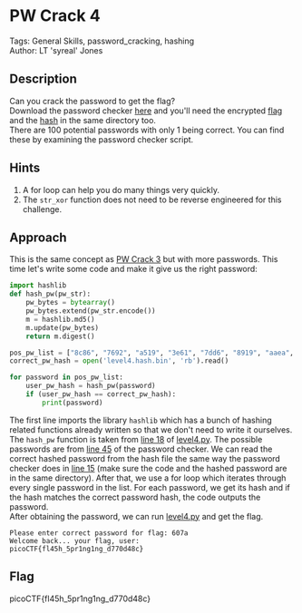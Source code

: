 # PW Crack 4
Tags: General Skills, password_cracking, hashing  
Author: LT 'syreal' Jones
## Description
Can you crack the password to get the flag?  
Download the password checker [here](./level4.py) and you'll need the encrypted [flag](./level4.flag.txt.enc) and the [hash](./level4.hash.bin) in the same directory too.  
There are 100 potential passwords with only 1 being correct. You can find these by examining the password checker script.
## Hints
1. A for loop can help you do many things very quickly.
1. The `str_xor` function does not need to be reverse engineered for this challenge.
## Approach
This is the same concept as [PW Crack 3](../PW%20Crack%203/) but with more passwords. This time let's write some code and make it give us the right password:
```python
import hashlib
def hash_pw(pw_str):
    pw_bytes = bytearray()
    pw_bytes.extend(pw_str.encode())
    m = hashlib.md5()
    m.update(pw_bytes)
    return m.digest()

pos_pw_list = ["8c86", "7692", "a519", "3e61", "7dd6", "8919", "aaea", "f34b", "d9a2", "39f7", "626b", "dc78", "2a98", "7a85", "cd15", "80fa", "8571", "2f8a", "2ca6", "7e6b", "9c52", "7423", "a42c", "7da0", "95ab", "7de8", "6537", "ba1e", "4fd4", "20a0", "8a28", "2801", "2c9a", "4eb1", "22a5", "c07b", "1f39", "72bd", "97e9", "affc", "4e41", "d039", "5d30", "d13f", "c264", "c8be", "2221", "37ea", "ca5f", "fa6b", "5ada", "607a", "e469", "5681", "e0a4", "60aa", "d8f8", "8f35", "9474", "be73", "ef80", "ea43", "9f9e", "77d7", "d766", "55a0", "dc2d", "a970", "df5d", "e747", "dc69", "cc89", "e59a", "4f68", "14ff", "7928", "36b9", "eac6", "5c87", "da48", "5c1d", "9f63", "8b30", "5534", "2434", "4a82", "d72c", "9b6b", "73c5", "1bcf", "c739", "6c31", "e138", "9e77", "ace1", "2ede", "32e0", "3694", "fc92", "a7e2"]
correct_pw_hash = open('level4.hash.bin', 'rb').read()

for password in pos_pw_list:
    user_pw_hash = hash_pw(password)
    if (user_pw_hash == correct_pw_hash):
        print(password)
```
The first line imports the library `hashlib` which has a bunch of hashing related functions already written so that we don't need to write it ourselves. The `hash_pw` function is taken from [line 18](https://github.com/vivian-dai/PicoMini-2022/blob/main/PW%20Crack%204/level4.py#L18) of [level4.py](./level4.py). The possible passwords are from [line 45](https://github.com/vivian-dai/PicoMini-2022/blob/main/PW%20Crack%204/level4.py#L45) of the password checker. We can read the correct hashed password from the hash file the same way the password checker does in [line 15](https://github.com/vivian-dai/PicoMini-2022/blob/main/PW%20Crack%204/level4.py#L15) (make sure the code and the hashed password are in the same directory). After that, we use a for loop which iterates through every single password in the list. For each password, we get its hash and if the hash matches the correct password hash, the code outputs the password.  
After obtaining the password, we can run [level4.py](./level4.py) and get the flag.
```
Please enter correct password for flag: 607a
Welcome back... your flag, user:
picoCTF{fl45h_5pr1ng1ng_d770d48c}
```
## Flag
picoCTF{fl45h_5pr1ng1ng_d770d48c}